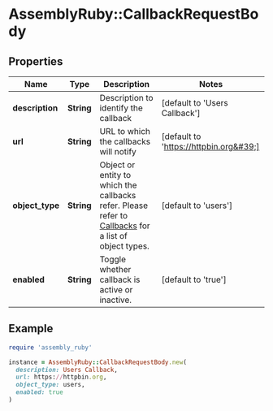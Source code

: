 # AssemblyRuby::CallbackRequestBody

## Properties

| Name | Type | Description | Notes |
| ---- | ---- | ----------- | ----- |
| **description** | **String** | Description to identify the callback | [default to &#39;Users Callback&#39;] |
| **url** | **String** | URL to which the callbacks will notify | [default to &#39;https://httpbin.org&#39;] |
| **object_type** | **String** | Object or entity to which the callbacks refer. Please refer to [Callbacks](https://developer.assemblypayments.com/docs/callbacks) for a list of object types. | [default to &#39;users&#39;] |
| **enabled** | **String** | Toggle whether callback is active or inactive. | [default to &#39;true&#39;] |

## Example

```ruby
require 'assembly_ruby'

instance = AssemblyRuby::CallbackRequestBody.new(
  description: Users Callback,
  url: https://httpbin.org,
  object_type: users,
  enabled: true
)
```

